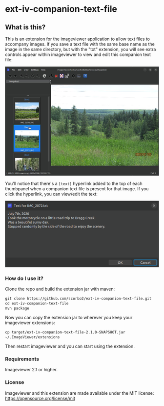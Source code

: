 # ext-iv-companion-text-file

## What is this?

This is an extension for the imageviewer application to allow text files to accompany images.
If you save a text file with the same base name as the image in the same directory, but with the "txt"
extension, you will see extra controls appear within imageviewer to view and edit this companion
text file:

![Screenshot](screenshot.jpg "Screenshot")

You'll notice that there's a `[text]` hyperlink added to the top of each thumbpanel when a companion
text file is present for that image. If you click the hyperlink, you can view/edit the text:

![Screenshot](textedit.png "Editing text")

### How do I use it?

Clone the repo and build the extension jar with maven:

```shell
git clone https://github.com/scorbo2/ext-iv-companion-text-file.git
cd ext-iv-companion-text-file
mvn package
```

Now you can copy the extension jar to wherever you keep your imageviewer extensions:

```shell
cp target/ext-iv-companion-text-file-2.1.0-SNAPSHOT.jar ~/.ImageViewer/extensions
```

Then restart imageviewer and you can start using the extension.

### Requirements

Imageviewer 2.1 or higher.

### License

Imageviewer and this extension are made available under the MIT license: https://opensource.org/license/mit
